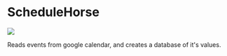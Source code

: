 # ScheduleHorse

<p style="align:center">
    <img src="./gopher_5" size="250 250"/>
</p>

Reads events from google calendar, and creates a database of it's values.


